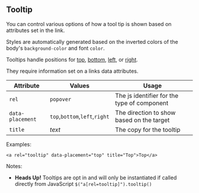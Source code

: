 
## Tooltip

You can control various options of how a tool tip is shown based on attributes set in the link.

Styles are automatically generated based on the inverted colors of the body's
`background-color` and font `color`.

Tooltips handle positions for
<a href="#" rel="tooltip" data-placement="top" title="Top">top</a>,
<a href="#" rel="tooltip" data-placement="bottom" title="Bottom">bottom</a>,
<a href="#" rel="tooltip" data-placement="left" title="Left">left</a>, or
<a href="#" rel="tooltip" data-placement="right" title="Right">right</a>.

They require information set on a links data attributes.

Attribute          | Values                        | Usage
------------------ | ----------------------------- | ---------------------------
`rel`              | `popover`                     | The js identifier for the type of component
`data-placement`   | `top`,`bottom`,`left`,`right` | The direction to show based on the target
`title`            | _text_                        | The copy for the tooltip

Examples:
```
<a rel="tooltip" data-placement="top" title="Top">Top</a>
```

Notes:
- **Heads Up!** Tooltips are opt in and will only be instantiated if called directly from JavaScript `$("a[rel=tooltip]").tooltip()`

